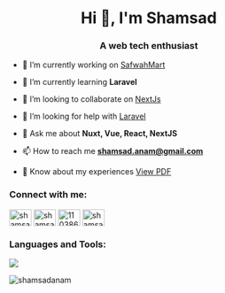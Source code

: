 <h1 align="center">Hi 👋, I'm Shamsad</h1>
<h3 align="center">A web tech enthusiast</h3>

<!-- <p align="left"> <a href="https://github.com/ryo-ma/github-profile-trophy"><img src="https://github-profile-trophy.vercel.app/?username=shamsadanam" alt="shamsadanam" /></a> </p> -->

-   🔭 I’m currently working on [SafwahMart](http://safwahmart-dev.appinionbd.com/)

-   🌱 I’m currently learning **Laravel**

-   👯 I’m looking to collaborate on [NextJs](https://nextjs.org/)

-   🤝 I’m looking for help with [Laravel](https://laravel.com/)

-   💬 Ask me about **Nuxt, Vue, React, NextJS**

-   📫 How to reach me **shamsad.anam@gmail.com**

-   📄 Know about my experiences [View PDF](https://drive.google.com/file/d/1L6vZGzFrhVx7i_5qkiUd78-ZQU8Wwuwe/view?usp=sharing)

<!-- ### Blogs posts -->

<!-- BLOG-POST-LIST:START -->
<!-- BLOG-POST-LIST:END -->

<h3 align="left">Connect with me:</h3>
<p align="left">
    <a href="https://dev.to/shamsadanam" target="blank"><img align="center"
             src="https://raw.githubusercontent.com/rahuldkjain/github-profile-readme-generator/master/src/images/icons/Social/devto.svg"
             alt="shamsadanam" height="30" width="40" /></a>
    <a href="https://linkedin.com/in/shamsadanam" target="blank"><img align="center"
             src="https://raw.githubusercontent.com/rahuldkjain/github-profile-readme-generator/master/src/images/icons/Social/linked-in-alt.svg"
             alt="shamsadanam" height="30" width="40" /></a>
    <a href="https://stackoverflow.com/users/11038683" target="blank">
    <img align="center"
             src="https://raw.githubusercontent.com/rahuldkjain/github-profile-readme-generator/master/src/images/icons/Social/stack-overflow.svg"
             alt="11038683" height="30" width="40" /></a>
    <a href="https://instagram.com/shamsadanam" target="blank"><img align="center"
             src="https://raw.githubusercontent.com/rahuldkjain/github-profile-readme-generator/master/src/images/icons/Social/instagram.svg"
             alt="shamsadanam" height="30" width="40" /></a>
    <!-- <a href="https://medium.com/@shamsad.anam" target="blank"><img align="center" src="https://raw.githubusercontent.com/rahuldkjain/github-profile-readme-generator/master/src/images/icons/Social/medium.svg" alt="@shamsad.anam" height="30" width="40" /></a> -->
</p>
  
<h3 align="left">Languages and Tools:</h3> 
<p align="left">
    <img src="https://skillicons.dev/icons?i=arduino,astro,aws,babel,bash,bootstrap,docker,figma,git,graphql,gulp,html,js,laravel,linux,materialui,mongodb,mysql,nextjs,nodejs,nuxtjs,php,pinia,postgres,postman,prisma,pug,react,redux,sass,tailwind,ts,ubuntu,vercel,vite,vue,vuetify" />
</p>
<!-- <p>&nbsp;<img align="center" src="https://github-readme-stats.vercel.app/api?username=shamsadanam&show_icons=true&locale=en" alt="shamsadanam" /></p> -->

<p><img align="center" src="https://github-readme-streak-stats.herokuapp.com/?user=shamsadanam&" alt="shamsadanam" />
</p>
